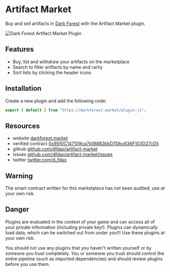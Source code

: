# Artifact Market

Buy and sell artifacts in [Dark Forest](https://zkga.me) with the Artifact Market plugin.

![Dark Forest Artifact Market Plugin](https://darkforest.market/artifact-market.png)

## Features

- Buy, list and withdraw your artifacts on the marketplace
- Search to filter artifacts by name and rarity
- Sort lists by clicking the header icons

## Installation

Create a new plugin and add the following code:

```js
export { default } from "https://darkforest.market/plugin.js";
```

## Resources

- website [darkforest.market](https://darkforest.market)
- verified contract [0x95f0C147109ca7b18882bbD7Dbc636F103D27cD5](https://blockscout.com/xdai/mainnet/address/0x95f0C147109ca7b18882bbD7Dbc636F103D27cD5)
- github [github.com/dfdao/artifact-market](https://github.com/dfdao/artifact-market)
- issues [github.com/dfdao/artifact-market/issues](https://github.com/dfdao/artifact-market/issues)
- twitter [twitter.com/d_fdao](https://twitter.com/d_fdao)

## Warning

The smart contract written for this marketplace has not been audited, use at your own risk.

## Danger

Plugins are evaluated in the context of your game and can access all of your private information (including private key!). Plugins can dynamically load data, which can be switched out from under you!!! Use these plugins at your own risk.

You should not use any plugins that you haven't written yourself or by someone you trust completely. You or someone you trust should control the entire pipeline (such as imported dependencies) and should review plugins before you use them.
